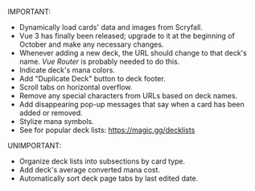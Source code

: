 IMPORTANT:

- Dynamically load cards' data and images from Scryfall.
- Vue 3 has finally been released; upgrade to it at the beginning of October and make any necessary changes.
- Whenever adding a new deck, the URL should change to that deck's name. *Vue Router* is probably needed to do this.
- Indicate deck's mana colors.
- Add "Duplicate Deck" button to deck footer.
- Scroll tabs on horizontal overflow.
- Remove any special characters from URLs based on deck names.
- Add disappearing pop-up messages that say when a card has been added or removed.
- Stylize mana symbols.
- See for popular deck lists: https://magic.gg/decklists


UNIMPORTANT:

- Organize deck lists into subsections by card type.
- Add deck's average converted mana cost.
- Automatically sort deck page tabs by last edited date.